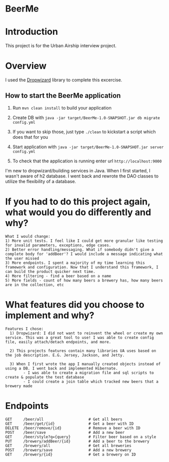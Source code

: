 # BeerMe

# Introduction

This project is for the Urban Airship interview project.

# Overview

I used the [Dropwizard](http://www.dropwizard.io/1.0.6/docs/) library to complete this excercise.

How to start the BeerMe application
---

1. Run `mvn clean install` to build your application
1. Create DB with `java -jar target/BeerMe-1.0-SNAPSHOT.jar db migrate config.yml`

1. If you want to skip those, just type `./clean` to kickstart a script which does that for you

1. Start application with `java -jar target/BeerMe-1.0-SNAPSHOT.jar server config.yml`
1. To check that the application is running enter url `http://localhost:9000`

I'm new to dropwizard/building services in Java. When I first started, I wasn't aware of h2 database. I went back and rewrote the DAO classes to utilize the flexibility of a database.

# If you had to do this project again, what would you do differently and why?
    What I would change:
    1) More unit tests. I feel like I could get more granular like testing for invalid parameters, exceptions, edge cases.
    2) Better error handling/messaging. What if somebody didn't give a complete body for 'addBeer'? I would include a message indicating what the user missed
    3) More endpoints. I spent a majority of my time learning this framework and configuration. Now that I understand this framework, I can build the product quicker next time.
    4) More filtering - find a beer based on a name
    5) More fields - count of how many beers a brewery has, how many beers are in the collection, etc


#  What features did you choose to implement and why?

    Features I chose:
      1) Dropwizard: I did not want to reinvent the wheel or create my own service. This was a great tool to use! I was able to create config file, easily attach/detach endpoints, and more.

      2) This projects features contain many libraries UA uses based on the job description. E.G. Jersey, Jackson, and Jetty.

      3) When I first wrote the app I manually created objects instead of using a DB. I went back and implemented Hibernate.
            - I was able to create a migration file and sql scripts to create & populate the test database
            - I could create a join table which tracked new beers that a brewery made


# Endpoints
    GET     /beer/all                    # Get all beers
    GET     /beer/get/{id}               # Get a beer with ID
    DELETE  /beer/remove/{id}            # Remove a beer with ID
    POST    /beer/save                   # Add a new beer
    GET     /beer/style?q={query}        # Filter beer based on a style
    PUT     /brewery/addBeer/{id}        # Add a beer to the brewery
    GET     /brewery/all                 # Get all breweries
    POST    /brewery/save                # Add a new brewery
    GET     /brewery/{id}                # Get a brewery on ID
